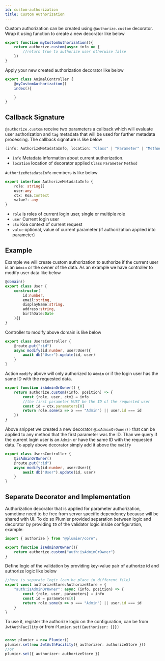 ```yaml
---
id: custom-authorization
title: Custom Authorization
---
```


Custom authorization can be created using `@authorize.custom` decorator. Wrap it using function to create a new decorator like below

```typescript
export function myCustomAuthorization(){
    return authorize.custom(async info => {
        //return true to authorize user otherwise false
    })
}
```

Apply your new created authorization decorator like below

```typescript
export class AnimalController {
    @myCustomAuthorization()
    index(){

    }
}
```

## Callback Signature 
`@authorize.custom` receive two parameters a callback which will evaluate user authorization and `tag` metadata that will be used for further metadata processing. The callback signature is like below

```typescript
(info: AuthorizeMetadataInfo, location: "Class" | "Parameter" | "Method") => boolean | Promise<boolean>
```

* `info` Metadata information about current authorization.
* `location` location of decorator applied `Class` `Parameter` `Method`

`AuthorizeMetadataInfo` members is like below

```typescript
export interface AuthorizeMetadataInfo {
    role: string[]
    user:any
    ctx: Koa.Context
    value?: any
}
```

* `role` is roles of current login user, single or multiple role
* `user` Current login user
* `ctx` Koa context of current request
* `value` optional, value of current parameter (if authorization applied into parameter)


## Example
Example we will create custom authorization to authorize if the current user is an `Admin` or the owner of the data. As an example we have controller to modify user data like below

```TypeScript
@domain()
export class User {
    constructor(
        id:number,
        email:string,
        displayName:string,
        address:string,
        birthDate:Date
    ){}
}
```

Controller to modify above domain is like below

```typescript
export class UsersController {
    @route.put(":id")
    async modify(id:number, user:User){
        await db("User").update(id, user)
    }
}
```

Action `modify` above will only authorized to `Admin` or if the login user has the same ID with the requested data. 

```typescript
export function isAdminOrOwner() {
    return authorize.custom((info, position) => {
        const {role, user, ctx} = info
        //the first parameter MUST be the ID of the requested user
        const id = ctx.parameters[0]
        return role.some(x => x === "Admin") || user.id === id
    })
}
```

Above snippet we created a new decorator `@isAdminOrOwner()` that can be applied to any method that the first parameter was the ID. Than we query if the current login user is an `Admin` or have the same ID with the requested data. To apply above decorator simply add it above the `modify` 

```typescript
export class UsersController {
    @isAdminOrOwner()
    @route.put(":id")
    async modify(id:number, user:User){
        await db("User").update(id, user)
    }
}
```

## Separate Decorator and Implementation
Authorization decorator that is applied for parameter authorization, sometime need to be free from server specific dependency because will be shared with UI. To do so Plumier provided separation between logic and decorator by providing `ID` of the validator logic inside configuration, example:

```typescript
import { authorize } from "@plumier/core";

export function isAdminOrOwner(){
    return authorize.custom("auth:isAdminOrOwner") 
}
```

Define logic of the validation by providing key-value pair of authorize id and authorize logic like below

```typescript
//here is separate logic (can be place in different file)
export const authorizeStore:AuthorizeStore = {
    "auth:isAdminOrOwner": async (info, position) => {
        const {role, user, parameters} = info
        const id = parameters[0]
        return role.some(x => x === "Admin") || user.id === id
    }
}
```

To use it, register the authorize logic on the configuration, can be from `JwtAuthFacility` or from `Plumier.set({authorizer: {}})`

```typescript

const plumier = new Plumier()
plumier.set(new JwtAuthFacility({ authorizer: authorizeStore }))
//or
plumier.set({ authorizer: authorizeStore })
```